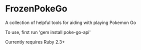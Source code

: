 # FrozenPokeGo
A collection of helpful tools for aiding with playing Pokemon Go

To use, first run 'gem install poke-go-api'

Currently requires Ruby 2.3+
